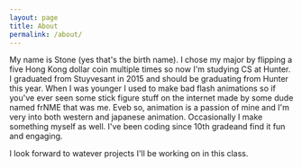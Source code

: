 ```yaml
---
layout: page
title: About
permalink: /about/
---
```


My name is Stone (yes that's the birth name). I chose my major by flipping a five Hong Kong dollar coin multiple times so now I'm studying CS at Hunter. I graduated from Stuyvesant in 2015 and should be graduating from Hunter this year. When I was younger I used to make bad flash animations so if you've ever seen some stick figure stuff on the internet made by some dude named frNME that was me. Eveb so, animation is a passion of mine and I'm very into both western and japanese animation. Occasionally I make something myself as well. I've been coding since 10th gradeand find it fun and engaging.  
  
I look forward to watever projects I'll be working on in this class.
